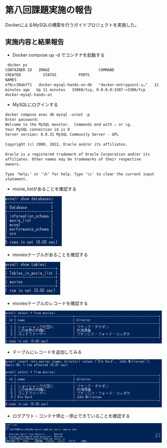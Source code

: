 # 第八回課題実施の報告

DockerによるMySQLの構築を行うガイドプロジェクトを実施した。

## 実施内容と結果報告

* Docker compose up -d でコンテナを起動する
```
 docker ps
CONTAINER ID   IMAGE                      COMMAND                  CREATED          STATUS          PORTS                               NAMES
e76cc30abff1   docker-mysql-hands-on-db   "docker-entrypoint.s…"   11 minutes ago   Up 11 minutes   33060/tcp, 0.0.0.0:3307->3306/tcp   docker-mysql-hands-on
```

* MySQLにログインする
```
docker compose exec db mysql -uroot -p
Enter password:
Welcome to the MySQL monitor.  Commands end with ; or \g.
Your MySQL connection id is 8
Server version: 8.0.31 MySQL Community Server - GPL

Copyright (c) 2000, 2022, Oracle and/or its affiliates.

Oracle is a registered trademark of Oracle Corporation and/or its
affiliates. Other names may be trademarks of their respective
owners.

Type 'help;' or '\h' for help. Type '\c' to clear the current input statement.
```

* movie_listがあることを確認する

![show databases;実行時](images/image01.png "show databases;")

* moviesテーブルがあることを確認する

![use movie_list; show tables;実行時](images/image02.png "show tables;")

* moviesテーブルのレコードを確認する

![select * from movies;実行時](images/image03.png "select * from movies;")

* テーブルにレコードを追加してみる

![insert実行時](images/image04.png "insert")

* ログアウト・コンテナ停止・停止できていることを確認する

![exit等実行時](images/image05.png "exit")
